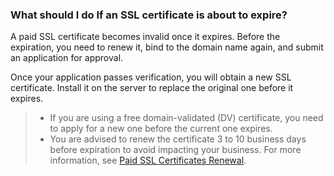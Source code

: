 
### What should I do If an SSL certificate is about to expire?
A paid SSL certificate becomes invalid once it expires. Before the expiration, you need to renew it, bind to the domain name again, and submit an application for approval.

Once your application passes verification, you will obtain a new SSL certificate. Install it on the server to replace the original one before it expires.

>
>- If you are using a free domain-validated (DV) certificate, you need to apply for a new one before the current one expires.
>- You are advised to renew the certificate 3 to 10 business days before expiration to avoid impacting your business.
For more information, see [Paid SSL Certificates Renewal](https://intl.cloud.tencent.com/document/product/1007/36012).
